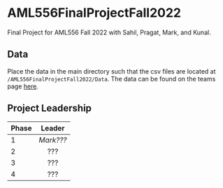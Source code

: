 # AML556FinalProjectFall2022

Final Project for AML556 Fall 2022 with Sahil, Pragat, Mark, and Kunal.

## Data

Place the data in the main directory such that the csv files are located at `/AML556FinalProjectFall2022/Data`. The data can be found on the teams page [here](https://indiana.sharepoint.com/:f:/r/sites/O365-ML-Project/Shared%20Documents/General?csf=1&web=1&e=7HuVaI). 

## Project Leadership

| Phase | Leader |
|-------|:------:|
| 1     | *Mark???*    |
| 2     | ???    |
| 3     | ???    |
| 4     | ???    |



